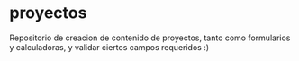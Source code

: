 # proyectos
Repositorio de creacion de contenido de proyectos, tanto como formularios y calculadoras, y validar ciertos campos requeridos :)
